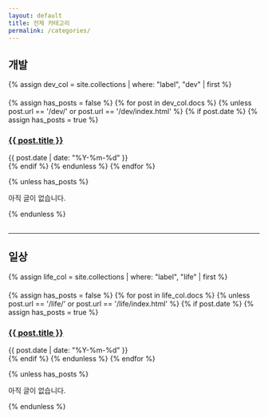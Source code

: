 ```yaml
---
layout: default
title: 전체 카테고리
permalink: /categories/
---
```


<h2 class="page-section-title">개발</h2>

{% assign dev_col = site.collections | where: "label", "dev" | first %}
<div style="margin: 20px 0;">
{% assign has_posts = false %}
{% for post in dev_col.docs %}
  {% unless post.url == '/dev/' or post.url == '/dev/index.html' %}
  {% if post.date %}
    {% assign has_posts = true %}
    <div class="page-post-card">
      <h3>
        <a href="{{ post.url }}">{{ post.title }}</a>
      </h3>
      <div class="page-post-meta">
        {{ post.date | date: "%Y-%m-%d" }}
      </div>
    </div>
  {% endif %}
  {% endunless %}
{% endfor %}

{% unless has_posts %}
<p class="page-no-posts">아직 글이 없습니다.</p>
{% endunless %}
</div>

<hr style="margin: 30px 0; border: none; border-top: 1px solid var(--border-color);">

<h2 class="page-section-title">일상</h2>

{% assign life_col = site.collections | where: "label", "life" | first %}
<div style="margin: 20px 0;">
{% assign has_posts = false %}
{% for post in life_col.docs %}
  {% unless post.url == '/life/' or post.url == '/life/index.html' %}
  {% if post.date %}
    {% assign has_posts = true %}
    <div class="page-post-card">
      <h3>
        <a href="{{ post.url }}">{{ post.title }}</a>
      </h3>
      <div class="page-post-meta">
        {{ post.date | date: "%Y-%m-%d" }}
      </div>
    </div>
  {% endif %}
  {% endunless %}
{% endfor %}

{% unless has_posts %}
<p class="page-no-posts">아직 글이 없습니다.</p>
{% endunless %}
</div>

